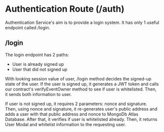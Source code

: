 # Authentication Route (/auth)

Authentication Service's aim is to provide a login system. It has only 1 useful endpoint called /login.

## /login
The login endpoint has 2 paths: 
- User is already signed up
- User that did not signed up

With looking session value of user, /login method decides the signed-up state of the user. If the user is signed up, it generates a JWT token and calls our contract's verifyEventOwner method to see if user is whitelisted. Then, it sends both information to user.

If user is not signed up, it requires 2 parameters: nonce and signature. Then, using nonce and signature, it re-generates user's public address and adds a user with that public address and nonce to MongoDb Atlas Database. After that, it verifies if user is whitelisted already. Then, it returns User Modal and whitelist information to the requesting user.